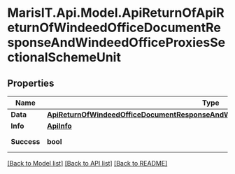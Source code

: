 
# MarisIT.Api.Model.ApiReturnOfApiReturnOfWindeedOfficeDocumentResponseAndWindeedOfficeProxiesSectionalSchemeUnit

## Properties

Name | Type | Description | Notes
------------ | ------------- | ------------- | -------------
**Data** | [**ApiReturnOfWindeedOfficeDocumentResponseAndWindeedOfficeProxiesSectionalSchemeUnit**](ApiReturnOfWindeedOfficeDocumentResponseAndWindeedOfficeProxiesSectionalSchemeUnit.md) |  | [optional] 
**Info** | [**ApiInfo**](ApiInfo.md) |  | [optional] 
**Success** | **bool** |  | [optional] [readonly] 

[[Back to Model list]](../README.md#documentation-for-models)
[[Back to API list]](../README.md#documentation-for-api-endpoints)
[[Back to README]](../README.md)

